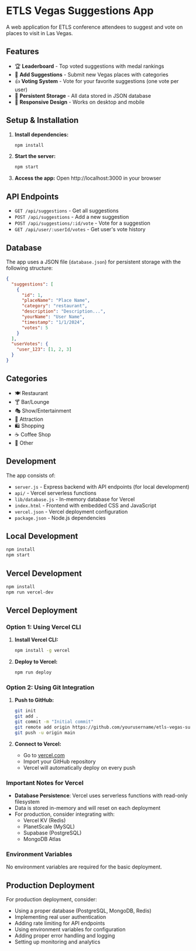 # ETLS Vegas Suggestions App

A web application for ETLS conference attendees to suggest and vote on places to visit in Las Vegas.

## Features

- 🏆 **Leaderboard** - Top voted suggestions with medal rankings
- 📝 **Add Suggestions** - Submit new Vegas places with categories
- 👍 **Voting System** - Vote for your favorite suggestions (one vote per user)
- 💾 **Persistent Storage** - All data stored in JSON database
- 📱 **Responsive Design** - Works on desktop and mobile

## Setup & Installation

1. **Install dependencies:**
   ```bash
   npm install
   ```

2. **Start the server:**
   ```bash
   npm start
   ```

3. **Access the app:**
   Open http://localhost:3000 in your browser

## API Endpoints

- `GET /api/suggestions` - Get all suggestions
- `POST /api/suggestions` - Add a new suggestion
- `POST /api/suggestions/:id/vote` - Vote for a suggestion
- `GET /api/user/:userId/votes` - Get user's vote history

## Database

The app uses a JSON file (`database.json`) for persistent storage with the following structure:

```json
{
  "suggestions": [
    {
      "id": 1,
      "placeName": "Place Name",
      "category": "restaurant",
      "description": "Description...",
      "yourName": "User Name",
      "timestamp": "1/1/2024",
      "votes": 5
    }
  ],
  "userVotes": {
    "user_123": [1, 2, 3]
  }
}
```

## Categories

- 🍽️ Restaurant
- 🍸 Bar/Lounge  
- 🎭 Show/Entertainment
- 🎢 Attraction
- 🛍️ Shopping
- ☕ Coffee Shop
- 🌟 Other

## Development

The app consists of:
- `server.js` - Express backend with API endpoints (for local development)
- `api/` - Vercel serverless functions
- `lib/database.js` - In-memory database for Vercel
- `index.html` - Frontend with embedded CSS and JavaScript
- `vercel.json` - Vercel deployment configuration
- `package.json` - Node.js dependencies

## Local Development

```bash
npm install
npm start
```

## Vercel Development

```bash
npm install
npm run vercel-dev
```

## Vercel Deployment

### Option 1: Using Vercel CLI

1. **Install Vercel CLI:**
   ```bash
   npm install -g vercel
   ```

2. **Deploy to Vercel:**
   ```bash
   npm run deploy
   ```

### Option 2: Using Git Integration

1. **Push to GitHub:**
   ```bash
   git init
   git add .
   git commit -m "Initial commit"
   git remote add origin https://github.com/yourusername/etls-vegas-suggestions.git
   git push -u origin main
   ```

2. **Connect to Vercel:**
   - Go to [vercel.com](https://vercel.com)
   - Import your GitHub repository
   - Vercel will automatically deploy on every push

### Important Notes for Vercel

- **Database Persistence**: Vercel uses serverless functions with read-only filesystem
- Data is stored in-memory and will reset on each deployment
- For production, consider integrating with:
  - Vercel KV (Redis)
  - PlanetScale (MySQL)
  - Supabase (PostgreSQL)
  - MongoDB Atlas

### Environment Variables

No environment variables are required for the basic deployment.

## Production Deployment

For production deployment, consider:
- Using a proper database (PostgreSQL, MongoDB, Redis)
- Implementing real user authentication
- Adding rate limiting for API endpoints
- Using environment variables for configuration
- Adding proper error handling and logging
- Setting up monitoring and analytics
